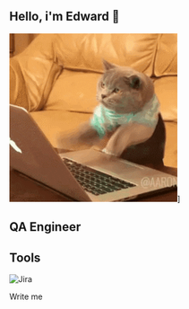 ## Hello, i'm Edward 👋

![Header](https://github.com/Edward9344/Edward9344/blob/main/assets/giphy.gif)]

## QA Engineer

## Tools
![Jira](https://img.shields.io/badge/with%20a%20logo-grey?style=for-the-badge&logo=Jira)

Write me